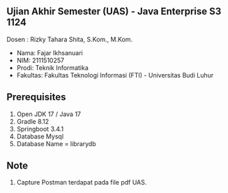## Ujian Akhir Semester (UAS) - Java Enterprise S3 1124
Dosen	: Rizky Tahara Shita, S.Kom., M.Kom.

- Nama: Fajar Ikhsanuari
- NIM: 2111510257
- Prodi: Teknik Informatika
- Fakultas: Fakultas Teknologi Informasi (FTI) - Universitas Budi Luhur

## Prerequisites
1. Open JDK 17 / Java 17
2. Gradle 8.12
3. Springboot 3.4.1
4. Database Mysql
5. Database Name = librarydb
   
## Note
1. Capture Postman terdapat pada file pdf UAS.

